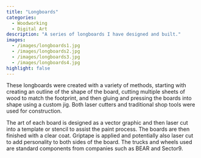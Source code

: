 ```yaml
---
title: "Longboards"
categories:
  - Woodworking
  - Digital Art
description: "A series of longboards I have designed and built."
images:
  - /images/longboards1.jpg
  - /images/longboards2.jpg
  - /images/longboards3.jpg
  - /images/longboards4.jpg
highlight: false
---
```

These longboards were created with a variety of methods, starting with creating an outline of the shape of the board, cutting multiple sheets of wood to match the footprint, and then gluing and pressing the boards into shape using a custom jig. Both laser cutters and traditional shop tools were used for construction.

The art of each board is designed as a vector graphic and then laser cut into a template or stencil to assist the paint process. The boards are then finished with a clear coat. Griptape is applied and potentially also laser cut to add personality to both sides of the board. The trucks and wheels used are standard components from companies such as BEAR and Sector9.